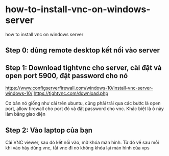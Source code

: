 # how-to-install-vnc-on-windows-server
how to install vnc on windows server

## Step 0: dùng remote desktop kết nối vào server
## Step 1: Download tightvnc cho server, cài đặt và open port 5900, đặt password cho nó
https://www.configserverfirewall.com/windows-10/install-vnc-server-windows-10/
https://tightvnc.com/download.php

Cơ bản nó giống như cài trên ubuntu, cũng phải trải qua các bước là open port, allow firewall cho port đó và đặt password cho vnc. Khác biệt là ô này làm bằng giao diện
## Step 2: Vào laptop của bạn
Cài VNC viewer, sau đó kết nối vào, mở khóa màn hình. Từ đó về sau mỗi khi vào hãy dùng vnc, tắt vnc đi nó không khóa lại màn hình của vps
